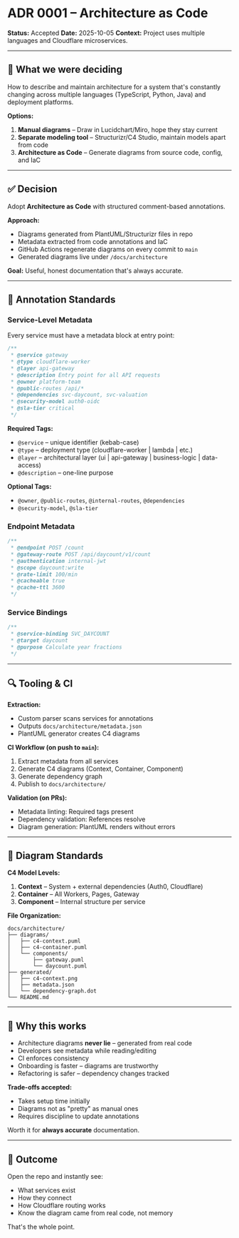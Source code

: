 # ADR 0001 – Architecture as Code

**Status:** Accepted **Date:** 2025-10-05 **Context:** Project uses multiple
languages and Cloudflare microservices.

---

## 🧩 What we were deciding

How to describe and maintain architecture for a system that's constantly
changing across multiple languages (TypeScript, Python, Java) and deployment
platforms.

**Options:**

1. **Manual diagrams** – Draw in Lucidchart/Miro, hope they stay current
2. **Separate modeling tool** – Structurizr/C4 Studio, maintain models apart
   from code
3. **Architecture as Code** – Generate diagrams from source code, config, and
   IaC

---

## ✅ Decision

Adopt **Architecture as Code** with structured comment-based annotations.

**Approach:**

- Diagrams generated from PlantUML/Structurizr files in repo
- Metadata extracted from code annotations and IaC
- GitHub Actions regenerate diagrams on every commit to `main`
- Generated diagrams live under `/docs/architecture`

**Goal:** Useful, honest documentation that's always accurate.

---

## 📝 Annotation Standards

### Service-Level Metadata

Every service must have a metadata block at entry point:

```typescript
/**
 * @service gateway
 * @type cloudflare-worker
 * @layer api-gateway
 * @description Entry point for all API requests
 * @owner platform-team
 * @public-routes /api/*
 * @dependencies svc-daycount, svc-valuation
 * @security-model auth0-oidc
 * @sla-tier critical
 */
```

**Required Tags:**

- `@service` – unique identifier (kebab-case)
- `@type` – deployment type (cloudflare-worker | lambda | etc.)
- `@layer` – architectural layer (ui | api-gateway | business-logic |
  data-access)
- `@description` – one-line purpose

**Optional Tags:**

- `@owner`, `@public-routes`, `@internal-routes`, `@dependencies`
- `@security-model`, `@sla-tier`

### Endpoint Metadata

```typescript
/**
 * @endpoint POST /count
 * @gateway-route POST /api/daycount/v1/count
 * @authentication internal-jwt
 * @scope daycount:write
 * @rate-limit 100/min
 * @cacheable true
 * @cache-ttl 3600
 */
```

### Service Bindings

```typescript
/**
 * @service-binding SVC_DAYCOUNT
 * @target daycount
 * @purpose Calculate year fractions
 */
```

---

## 🔍 Tooling & CI

**Extraction:**

- Custom parser scans services for annotations
- Outputs `docs/architecture/metadata.json`
- PlantUML generator creates C4 diagrams

**CI Workflow (on push to `main`):**

1. Extract metadata from all services
2. Generate C4 diagrams (Context, Container, Component)
3. Generate dependency graph
4. Publish to `docs/architecture/`

**Validation (on PRs):**

- Metadata linting: Required tags present
- Dependency validation: References resolve
- Diagram generation: PlantUML renders without errors

---

## 📐 Diagram Standards

**C4 Model Levels:**

1. **Context** – System + external dependencies (Auth0, Cloudflare)
2. **Container** – All Workers, Pages, Gateway
3. **Component** – Internal structure per service

**File Organization:**

```
docs/architecture/
├── diagrams/
│   ├── c4-context.puml
│   ├── c4-container.puml
│   └── components/
│       ├── gateway.puml
│       └── daycount.puml
├── generated/
│   ├── c4-context.png
│   ├── metadata.json
│   └── dependency-graph.dot
└── README.md
```

---

## 💬 Why this works

- Architecture diagrams **never lie** – generated from real code
- Developers see metadata while reading/editing
- CI enforces consistency
- Onboarding is faster – diagrams are trustworthy
- Refactoring is safer – dependency changes tracked

**Trade-offs accepted:**

- Takes setup time initially
- Diagrams not as "pretty" as manual ones
- Requires discipline to update annotations

Worth it for **always accurate** documentation.

---

## 📎 Outcome

Open the repo and instantly see:

- What services exist
- How they connect
- How Cloudflare routing works
- Know the diagram came from real code, not memory

That's the whole point.
